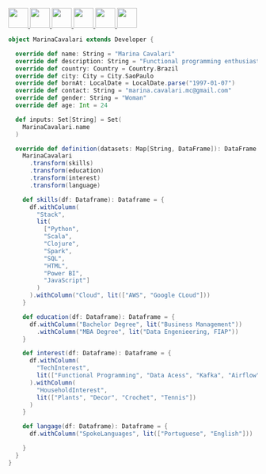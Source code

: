 
<a href="https://web.facebook.com/tenthousandsyears/"> <img src="https://user-images.githubusercontent.com/46076369/114327463-8a2dbc80-9b0f-11eb-9e59-2c8623f342ab.png" width=40px> </a>
<a href="https://www.linkedin.com/in/marina-cavalari/"> <img src="https://user-images.githubusercontent.com/46076369/114327541-e0026480-9b0f-11eb-8f48-2f4aaac92e95.png" width=40px>
<a href="https://www.instagram.com/st4rdust_/"> <img src="https://user-images.githubusercontent.com/46076369/114327665-5a32e900-9b10-11eb-9bc3-5e94c27af5a4.png" width=40px>
<a href="https://api.whatsapp.com/send?phone=5511952471747"> <img src="https://user-images.githubusercontent.com/46076369/114327730-9c5c2a80-9b10-11eb-8bdd-02139ad3a8bc.png" width=40px>
<a href="marina.cavalari.mc@gmail.com"> <img src="https://user-images.githubusercontent.com/46076369/114327735-9e25ee00-9b10-11eb-9b08-64c0f0fd7c07.png" width=40px>
<a href="https://t.me/st4rdust_x"> <img src="https://user-images.githubusercontent.com/46076369/114327724-97977680-9b10-11eb-83a4-0d9a91714967.png" width=40px>
  
```scala 
object MarinaCavalari extends Developer {

  override def name: String = "Marina Cavalari"
  override def description: String = "Functional programming enthusiast and data engineer."
  override def country: Country = Country.Brazil
  override def city: City = City.SaoPaulo
  override def bornAt: LocalDate = LocalDate.parse("1997-01-07")
  override def contact: String = "marina.cavalari.mc@gmail.com"
  override def gender: String = "Woman"
  override def age: Int = 24

  def inputs: Set[String] = Set(
    MarinaCavalari.name
  )

  override def definition(datasets: Map[String, DataFrame]): DataFrame = {
    MarinaCavalari
      .transform(skills)
      .transform(education)
      .transform(interest)
      .transform(language)

    def skills(df: Dataframe): Dataframe = {
      df.withColumn(
        "Stack",
        lit(
          ["Python",
          "Scala",
          "Clojure",
          "Spark",
          "SQL",
          "HTML",
          "Power BI",
          "JavaScript"]
        )
      ).withColumn("Cloud", lit(["AWS", "Google CLoud"]))
    }

    def education(df: Dataframe): Dataframe = {
      df.withColumn("Bachelor Degree", lit("Business Management"))
        .withColumn("MBA Degree", lit("Data Engenieering, FIAP"))
    }

    def interest(df: Dataframe): Dataframe = {
      df.withColumn(
        "TechInterest",
        lit(["Functional Programming", "Data Acess", "Kafka", "Airflow", "Spark"])
      ).withColumn(
        "HouseholdInterest",
        lit(["Plants", "Decor", "Crochet", "Tennis"])
      )
    }

    def langage(df: Dataframe): Dataframe = {
      df.withColumn("SpokeLanguages", lit(["Portuguese", "English"]))

    }
  }
}
```




